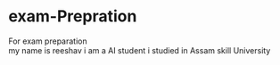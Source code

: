 # exam-Prepration
For exam preparation
<br>
my name is reeshav
i am a AI student
i studied in Assam skill University
